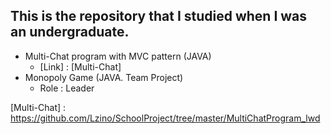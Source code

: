 ## This is the repository that I studied when I was an undergraduate.
* Multi-Chat program with MVC pattern (JAVA)
  * [Link] : [Multi-Chat]
* Monopoly Game (JAVA. Team Project)
  * Role : Leader

[Multi-Chat] : https://github.com/Lzino/SchoolProject/tree/master/MultiChatProgram_lwd

